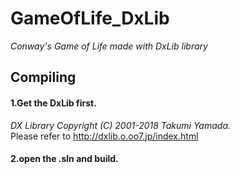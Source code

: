 # GameOfLife_DxLib
*Conway's Game of Life made with DxLib library*

## Compiling
#### 1.Get the DxLib first.  
*DX Library Copyright (C) 2001-2018 Takumi Yamada.*  
Please refer to http://dxlib.o.oo7.jp/index.html  
#### 2.open the .sln and build.

